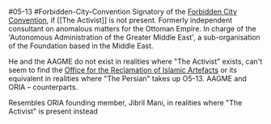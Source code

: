 #05-13 #Forbidden-City-Convention 
Signatory of the [Forbidden City Convention](https://scp-wiki.wikidot.com/wrong-proposal), if [[The Activist]] is not present. Formerly independent consultant on anomalous matters for the Ottoman Empire. In charge of the 'Autonomous Administration of the Greater Middle East', a sub-organisation of the Foundation based in the Middle East.

He and the AAGME do not exist in realities where "The Activist" exists, can't seem to find the [Office for the Reclamation of Islamic Artefacts](https://scp-wiki.wikidot.com/oria-hub) or its equivalent in realities where "The Persian" takes up O5-13. AAGME and ORIA – counterparts.

Resembles ORIA founding member, Jibril Mani, in realities where "The Activist" is present instead